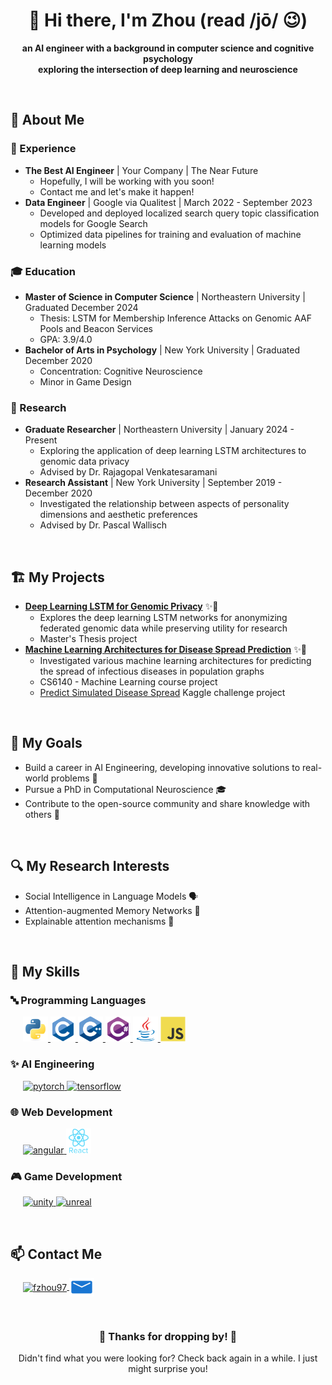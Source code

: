 <H1 align="middle"> 👋 Hi there, I'm Zhou (read /jō/ 😉) </H1>

<p align="middle"><strong>an AI engineer with a background in computer science and cognitive psychology <br/> exploring the intersection of deep learning and neuroscience</strong></p>

<br>
<H2> 👤 About Me </H2>

<H3> 💼 Experience </H3>

- **The Best AI Engineer** | Your Company | The Near Future
    - Hopefully, I will be working with you soon!
    - Contact me and let's make it happen!
- **Data Engineer** | Google via Qualitest | March 2022 - September 2023
    - Developed and deployed localized search query topic classification models for Google Search
    - Optimized data pipelines for training and evaluation of machine learning models

<H3> 🎓 Education </H3>

- **Master of Science in Computer Science** | Northeastern University | Graduated December 2024
    - Thesis: LSTM for Membership Inference Attacks on Genomic AAF Pools and Beacon Services
    - GPA: 3.9/4.0
- **Bachelor of Arts in Psychology** | New York University | Graduated December 2020
    - Concentration: Cognitive Neuroscience
    - Minor in Game Design

<H3> 🔬 Research </H3>

- **Graduate Researcher** | Northeastern University | January 2024 - Present
    - Exploring the application of deep learning LSTM architectures to genomic data privacy
    - Advised by Dr. Rajagopal Venkatesaramani
- **Research Assistant** | New York University | September 2019 - December 2020
    - Investigated the relationship between aspects of personality dimensions and aesthetic preferences
    - Advised by Dr. Pascal Wallisch

<br>
<H2> 🏗️ My Projects </H2>

- **[Deep Learning LSTM for Genomic Privacy]()** ✨🧬
    - Explores the deep learning LSTM networks for anonymizing federated genomic data while preserving utility for
      research
    - Master's Thesis project
- **[Machine Learning Architectures for Disease Spread Prediction]()** ✨🦠
    - Investigated various machine learning architectures for predicting the spread of infectious diseases in population
      graphs
    - CS6140 - Machine Learning course project
    - [Predict Simulated Disease Spread](https://www.kaggle.com/competitions/predict-simulated-disease-spread-classification)
      Kaggle challenge project

<br>
<H2> 🌱 My Goals </H2>

- Build a career in AI Engineering, developing innovative solutions to real-world problems 💼
- Pursue a PhD in Computational Neuroscience 🎓
- Contribute to the open-source community and share knowledge with others 🧩

<br>
<H2> 🔍 My Research Interests </H2>

- Social Intelligence in Language Models 🗣️
- Attention-augmented Memory Networks 🧠
- Explainable attention mechanisms 🤔

<br>
<H2> 🧰 My Skills </H2>

<H3> 🔤 Programming Languages </H3>

<p align="left" style="margin-left: 20px;"> 
  <a href="https://www.python.org" target="_blank" rel="noreferrer"> 
    <img src="https://raw.githubusercontent.com/devicons/devicon/master/icons/python/python-original.svg" alt="python" width="40" height="40"/> 
  </a>
  <a href="https://www.cprogramming.com/" target="_blank" rel="noreferrer"> 
    <img src="https://raw.githubusercontent.com/devicons/devicon/master/icons/c/c-original.svg" alt="c" width="40" height="40"/> 
  </a> 
  <a href="https://www.w3schools.com/cpp/" target="_blank" rel="noreferrer"> 
    <img src="https://raw.githubusercontent.com/devicons/devicon/master/icons/cplusplus/cplusplus-original.svg" alt="cplusplus" width="40" height="40"/> 
  </a> 
  <a href="https://www.w3schools.com/cs/" target="_blank" rel="noreferrer"> 
    <img src="https://raw.githubusercontent.com/devicons/devicon/master/icons/csharp/csharp-original.svg" alt="csharp" width="40" height="40"/> 
  </a> 
  <a href="https://www.java.com" target="_blank" rel="noreferrer"> 
    <img src="https://raw.githubusercontent.com/devicons/devicon/master/icons/java/java-original.svg" alt="java" width="40" height="40"/> 
  </a> 
  <a href="https://developer.mozilla.org/en-US/docs/Web/JavaScript" target="_blank" rel="noreferrer"> 
    <img src="https://raw.githubusercontent.com/devicons/devicon/master/icons/javascript/javascript-original.svg" alt="javascript" width="40" height="40"/> 
  </a> 
</p>

<H3> ✨ AI Engineering </H3>

<p align="left" style="margin-left: 20px;">
  <a href="https://pytorch.org/" target="_blank" rel="noreferrer"> 
    <img src="https://www.vectorlogo.zone/logos/pytorch/pytorch-icon.svg" alt="pytorch" width="40" height="40"/> 
  </a> 
  <a href="https://www.tensorflow.org" target="_blank" rel="noreferrer"> 
    <img src="https://www.vectorlogo.zone/logos/tensorflow/tensorflow-icon.svg" alt="tensorflow" width="40" height="40"/> 
  </a>
</p>

<H3> 🌐 Web Development </H3>

<p align="left" style="margin-left: 20px;"> 
  <a href="https://angular.io" target="_blank" rel="noreferrer"> 
    <img src="https://angular.io/assets/images/logos/angular/angular.svg" alt="angular" width="40" height="40"/> 
  </a>
  <a href="https://reactjs.org/" target="_blank" rel="noreferrer"> 
    <img src="https://raw.githubusercontent.com/devicons/devicon/master/icons/react/react-original-wordmark.svg" alt="react" width="40" height="40"/> 
  </a>
</p>

<H3> 🎮 Game Development </H3>

<p align="left" style="margin-left: 20px;">
  <a href="https://unity.com/" target="_blank" rel="noreferrer"> 
    <img src="https://www.vectorlogo.zone/logos/unity3d/unity3d-icon.svg" alt="unity" width="40" height="40"/> 
  </a> 
  <a href="https://unrealengine.com/" target="_blank" rel="noreferrer"> 
    <img src="https://raw.githubusercontent.com/kenangundogan/fontisto/036b7eca71aab1bef8e6a0518f7329f13ed62f6b/icons/svg/brand/unreal-engine.svg" alt="unreal" width="40" height="40"/> 
  </a> 
</p>

<br>
<H2> 📫 Contact Me </H2>

<p align="left" style="margin-left: 20px;">
  <a href="https://linkedin.com/in/fzhou97" target="blank">
    <img align="center" src="https://raw.githubusercontent.com/rahuldkjain/github-profile-readme-generator/master/src/images/icons/Social/linked-in-alt.svg" alt="fzhou97" height="30" width="40" />
  </a>
  <a href="mailto:fzhou1997@gmail.com" target="blank">
    <img align="center" src="https://raw.githubusercontent.com/Fzhou1997/Fzhou1997/865c9aff6ce3e28f865491ebf5550ec09b9f6fa9/res/images/mail_40dp_1976D2_FILL1_wght400_GRAD0_opsz40.svg" alt="fzhou1997@gmail.com" height="30" width="40" />
  </a>  
</p>

<br>
<H3 align="middle"> 🌟 Thanks for dropping by! 🌟 </H3>
<p align="middle"> Didn't find what you were looking for? Check back again in a while. I just might surprise you!</p>